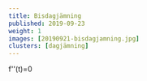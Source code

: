 ```yaml
---
title: Bisdagjämning
published: 2019-09-23
weight: 1
images: [20190921-bisdagjamning.jpg]
clusters: [dagjämning]
---
```


f''(t)=0
